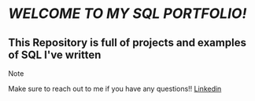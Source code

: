 # **_WELCOME TO MY SQL PORTFOLIO!_**
## This Repository is full of projects and examples of SQL I've written
> [!NOTE]
> Make sure to reach out to me if you have any questions!!
> [Linkedin](www.linkedin.com/in/eduardo-carrillo-993877271)

